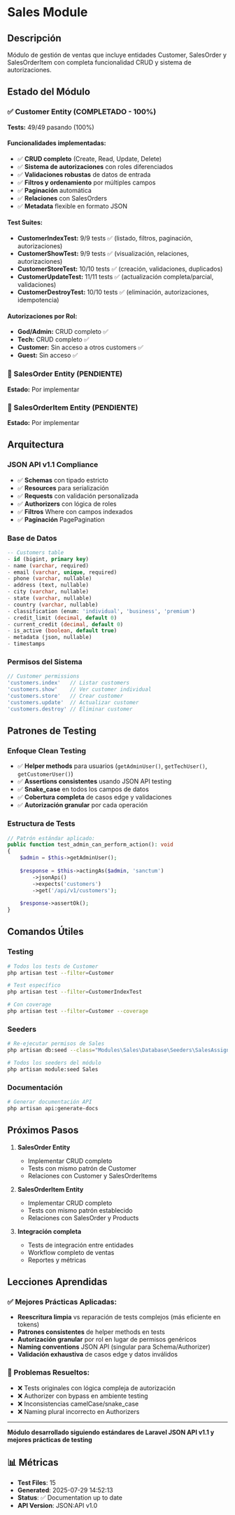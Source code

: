 # Sales Module

## Descripción
Módulo de gestión de ventas que incluye entidades Customer, SalesOrder y SalesOrderItem con completa funcionalidad CRUD y sistema de autorizaciones.

## Estado del Módulo

### ✅ Customer Entity (COMPLETADO - 100%)
**Tests:** 49/49 pasando (100%)

#### Funcionalidades implementadas:
- ✅ **CRUD completo** (Create, Read, Update, Delete)
- ✅ **Sistema de autorizaciones** con roles diferenciados
- ✅ **Validaciones robustas** de datos de entrada
- ✅ **Filtros y ordenamiento** por múltiples campos
- ✅ **Paginación** automática
- ✅ **Relaciones** con SalesOrders
- ✅ **Metadata** flexible en formato JSON

#### Test Suites:
- **CustomerIndexTest:** 9/9 tests ✅ (listado, filtros, paginación, autorizaciones)
- **CustomerShowTest:** 9/9 tests ✅ (visualización, relaciones, autorizaciones)
- **CustomerStoreTest:** 10/10 tests ✅ (creación, validaciones, duplicados)
- **CustomerUpdateTest:** 11/11 tests ✅ (actualización completa/parcial, validaciones)
- **CustomerDestroyTest:** 10/10 tests ✅ (eliminación, autorizaciones, idempotencia)

#### Autorizaciones por Rol:
- **God/Admin:** CRUD completo ✅
- **Tech:** CRUD completo ✅  
- **Customer:** Sin acceso a otros customers ✅
- **Guest:** Sin acceso ✅

### 🚧 SalesOrder Entity (PENDIENTE)
**Estado:** Por implementar

### 🚧 SalesOrderItem Entity (PENDIENTE)  
**Estado:** Por implementar

## Arquitectura

### JSON API v1.1 Compliance
- ✅ **Schemas** con tipado estricto
- ✅ **Resources** para serialización
- ✅ **Requests** con validación personalizada
- ✅ **Authorizers** con lógica de roles
- ✅ **Filtros** Where con campos indexados
- ✅ **Paginación** PagePagination

### Base de Datos
```sql
-- Customers table
- id (bigint, primary key)
- name (varchar, required)
- email (varchar, unique, required)
- phone (varchar, nullable)
- address (text, nullable)
- city (varchar, nullable)
- state (varchar, nullable)
- country (varchar, nullable)
- classification (enum: 'individual', 'business', 'premium')
- credit_limit (decimal, default 0)
- current_credit (decimal, default 0)
- is_active (boolean, default true)
- metadata (json, nullable)
- timestamps
```

### Permisos del Sistema
```php
// Customer permissions
'customers.index'   // Listar customers
'customers.show'    // Ver customer individual
'customers.store'   // Crear customer
'customers.update'  // Actualizar customer
'customers.destroy' // Eliminar customer
```

## Patrones de Testing

### Enfoque Clean Testing
- ✅ **Helper methods** para usuarios (`getAdminUser()`, `getTechUser()`, `getCustomerUser()`)
- ✅ **Assertions consistentes** usando JSON API testing
- ✅ **Snake_case** en todos los campos de datos
- ✅ **Cobertura completa** de casos edge y validaciones
- ✅ **Autorización granular** por cada operación

### Estructura de Tests
```php
// Patrón estándar aplicado:
public function test_admin_can_perform_action(): void
{
    $admin = $this->getAdminUser();
    
    $response = $this->actingAs($admin, 'sanctum')
        ->jsonApi()
        ->expects('customers')
        ->get('/api/v1/customers');
        
    $response->assertOk();
}
```

## Comandos Útiles

### Testing
```bash
# Todos los tests de Customer
php artisan test --filter=Customer

# Test específico
php artisan test --filter=CustomerIndexTest

# Con coverage
php artisan test --filter=Customer --coverage
```

### Seeders
```bash
# Re-ejecutar permisos de Sales
php artisan db:seed --class="Modules\Sales\Database\Seeders\SalesAssignPermissionsSeeder"

# Todos los seeders del módulo
php artisan module:seed Sales
```

### Documentación
```bash
# Generar documentación API
php artisan api:generate-docs
```

## Próximos Pasos

1. **SalesOrder Entity**
   - Implementar CRUD completo
   - Tests con mismo patrón de Customer
   - Relaciones con Customer y SalesOrderItems
   
2. **SalesOrderItem Entity** 
   - Implementar CRUD completo
   - Tests con mismo patrón establecido
   - Relaciones con SalesOrder y Products

3. **Integración completa**
   - Tests de integración entre entidades
   - Workflow completo de ventas
   - Reportes y métricas

## Lecciones Aprendidas

### ✅ Mejores Prácticas Aplicadas:
- **Reescritura limpia** vs reparación de tests complejos (más eficiente en tokens)
- **Patrones consistentes** de helper methods en tests
- **Autorización granular** por rol en lugar de permisos genéricos
- **Naming conventions** JSON API (singular para Schema/Authorizer)
- **Validación exhaustiva** de casos edge y datos inválidos

### 🔧 Problemas Resueltos:
- ❌ Tests originales con lógica compleja de autorización
- ❌ Authorizer con bypass en ambiente testing
- ❌ Inconsistencias camelCase/snake_case
- ❌ Naming plural incorrecto en Authorizers

---

**Módulo desarrollado siguiendo estándares de Laravel JSON API v1.1 y mejores prácticas de testing**


## 📊 Métricas

- **Test Files**: 15
- **Generated**: 2025-07-29 14:52:13
- **Status**: ✅ Documentation up to date
- **API Version**: JSON:API v1.0
